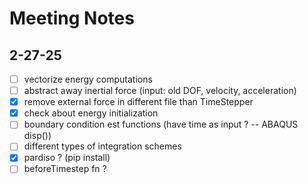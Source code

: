 # Meeting Notes

## 2-27-25
- [ ] vectorize energy computations
- [ ] abstract away inertial force (input: old DOF, velocity, acceleration)
- [x] remove external force in different file than TimeStepper
- [x] check about energy initialization
- [ ] boundary condition est functions (have time as input ? -- ABAQUS disp())
- [ ] different types of integration schemes
- [x] pardiso ? (pip install)
- [ ] beforeTimestep fn ?